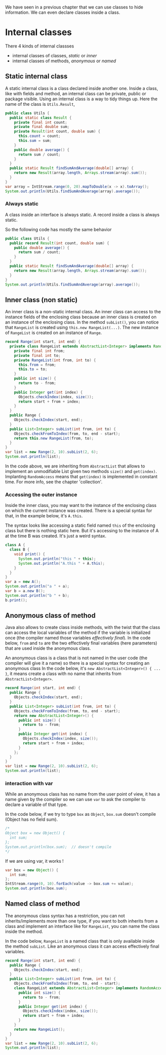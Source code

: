 
We have seen in a previous chapter that we can use classes to hide information. 
We can even declare classes inside a class.

# Internal classes

There 4 kinds of internal classses
- internal classes of classes, _static_ or _inner_
- internal classes of methods, _anonymous_ or _named_

## Static internal class
A static internal class is a class declared inside another one.
Inside a class, like with fields and method, an internal class
can be private, public or package visible.
Using an internal class is a way to tidy things up.
Here the name of the class is `Utils.Result`,
```java
public class Utils {
  public static class Result {
    private final int count;
    private final double sum; 
    private Result(int count, double sum) {
      this.count = count;
      this.sum = sum;
    }
    public double average() {
      return sum / count;
    }
  }
  public static Result findSumAndAverage(double[] array) {
    return new Result(array.length, Arrays.stream(array).sum());
  }
}
var array = IntStream.range(0, 20).mapToDouble(x -> x).toArray();
System.out.println(Utils.findSumAndAverage(array).average());
```


### Always static
A class inside an interface is always static.
A record inside a class is always static.

So the following code has mostly the same behavior
```java
public class Utils {
  public record Result(int count, double sum) {
    public double average() {
      return sum / count;
    }
  }
  public static Result findSumAndAverage(double[] array) {
    return new Result(array.length, Arrays.stream(array).sum());
  }
}
System.out.println(Utils.findSumAndAverage(array).average());
```


## Inner class (non static)
An inner class is a non-static internal class.
An inner class can access to the instance fields of the enclosing
class because an inner class is created on an instance of the
enclosing class.
In the method `subList()`, you can notice that `RangeList` is
created using `this.new RangeList(...)`. The new instance of
`RangeList` is created on an instance of `Range`.
```java
record Range(int start, int end) {
  private class RangeList extends AbstractList<Integer> implements RandomAccess {
    private final int from;
    private final int to;
    private RangeList(int from, int to) {
      this.from = from;
      this.to = to;
    }
    public int size() {
      return to - from;
    }
    public Integer get(int index) {
      Objects.checkIndex(index, size());
      return start + from + index;
    }
  }
  public Range {
    Objects.checkIndex(start, end);
  }
  public List<Integer> subList(int from, int to) {
    Objects.checkFromToIndex(from, to, end - start);
    return this.new RangeList(from, to);
  }
}
var list = new Range(2, 10).subList(2, 6);
System.out.println(list);
```

In the code above, we are inheriting from `AbstractList` that
allows to implement an unmodifiable List given two methods
`size()` and `get(index)`.
Implanting `RandomAccess` means that `get(index)` is implemented
in constant time. For more info, see the chapter 'collection'.


### Accessing the outer instance
Inside the inner class, you may want to the instance of
the enclosing class on which the current instance was created.
There is a special syntax for that, in the example below,
it's `A.this`. 

The syntax looks like accessing a static field named `this`
of the enclosing class but there is nothing static here.
But it's accessing to the instance of A at the time B was created.
It's just a weird syntax.
```java
class A {
  class B {
    void print() {
      System.out.println("this " + this);
      System.out.println("A.this " + A.this);
    }
  }
}
var a = new A();
System.out.println("a " + a);
var b = a.new B();
System.out.println("b " + b);
b.print();
```


## Anonymous class of method
Java also allows to create class inside methods, with the twist
that the class can access the local variables of the method if
the variable is initialized once (the compiler named those
variables _effectively final_).
In the code below, `from` and `to` are the two effectively
final variables (here parameters) that are used inside the
anonymous class.

An anonymous class is a class that is not named in the user code
(the compiler will give it a name) so there is a special syntax
for creating an anonymous class
In the code below, it's `new AbstractList<Integer>() { ... }`,
it means create a class with no name that inherits from
`AbstractList<Integer>`.
```java
record Range(int start, int end) {
  public Range {
    Objects.checkIndex(start, end);
  }
  public List<Integer> subList(int from, int to) {
    Objects.checkFromToIndex(from, to, end - start);
    return new AbstractList<Integer>() {
      public int size() {
        return to - from;
      }
      public Integer get(int index) {
        Objects.checkIndex(index, size());
        return start + from + index;
      }
    };
  }
}
var list = new Range(2, 10).subList(2, 6);
System.out.println(list);
```


### interaction with var
While an anonymous class has no name from the user point of view,
it has a name given by the compiler so we can use `var` to
ask the compiler to declare a variable of that type.

In the code below, if we try to type `box` as `Object`,
`box.sum` doesn't compile (Object has no field sum).
```java
/*
Object box = new Object() {
  int sum;
};
System.out.println(box.sum);  // doesn't compile
*/
```

If we are using var, it works !
```java
var box = new Object() {
  int sum;
};
IntStream.range(0, 10).forEach(value -> box.sum += value);
System.out.println(box.sum);
```


## Named class of method
The anonymous class syntax has a restriction, you can not
inherits/implements more than one type, if you want to both
inherits from a class and implement an interface like
for `RangeList`, you can name the class inside the method. 

In the code below, `RangeList` is a named class that is only
available inside the method `subList`. Like an anonymous
class it can access effectively final variables.
```java
record Range(int start, int end) {
  public Range {
    Objects.checkIndex(start, end);
  }
  public List<Integer> subList(int from, int to) {
    Objects.checkFromToIndex(from, to, end - start);
    class RangeList extends AbstractList<Integer> implements RandomAccess {
      public int size() {
        return to - from;
      }
      public Integer get(int index) {
        Objects.checkIndex(index, size());
        return start + from + index;
      }
    }
    return new RangeList();
  }
}
var list = new Range(2, 10).subList(2, 6);
System.out.println(list);
```

